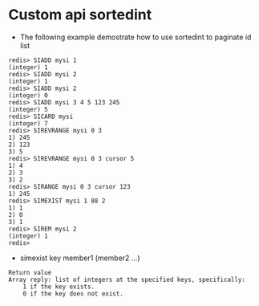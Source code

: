 # Custom api sortedint
* The following example demostrate how to use sortedint to paginate id list
```
redis> SIADD mysi 1
(integer) 1
redis> SIADD mysi 2
(integer) 1
redis> SIADD mysi 2
(integer) 0
redis> SIADD mysi 3 4 5 123 245
(integer) 5
redis> SICARD mysi
(integer) 7
redis> SIREVRANGE mysi 0 3
1) 245
2) 123
3) 5
redis> SIREVRANGE mysi 0 3 cursor 5
1) 4
2) 3
3) 2
redis> SIRANGE mysi 0 3 cursor 123
1) 245
redis> SIMEXIST mysi 1 88 2
1) 1
2) 0
3) 1
redis> SIREM mysi 2
(integer) 1
redis>
```
* simexist key member1 (member2 ...)
```
Return value
Array reply: list of integers at the specified keys, specifically:
    1 if the key exists.
    0 if the key does not exist.
```